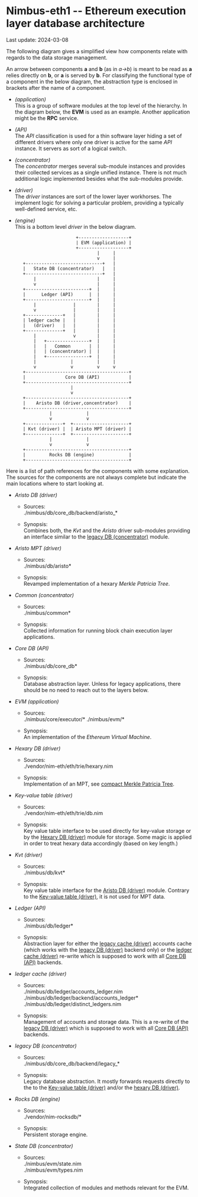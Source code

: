 Nimbus-eth1 -- Ethereum execution layer database architecture
=============================================================
Last update: 2024-03-08

The following diagram gives a simplified view how components relate with
regards to the data storage management.

An arrow between components **a** and **b** (as in *a->b*) is meant to be read
as **a** relies directly on **b**, or **a** is served by **b**. For classifying
the functional type of a component in the below diagram, the abstraction type
is enclosed in brackets after the name of a component.

* *(application)*<br>
  This is a group of software modules at the top level of the hierarchy. In the
  diagram below, the **EVM** is used as an example. Another application might
  be the **RPC** service.

* *(API)*<br>
  The *API* classification is used for a thin software layer hiding a set of
  different drivers where only one driver is active for the same *API*
  instance. It servers as sort of a logical switch.

* *(concentrator)*<br>
  The *concentrator* merges several sub-module instances and provides their
  collected services as a single unified instance. There is not much additional
  logic implemented besides what the sub-modules provide.

* *(driver)*<br>
  The *driver* instances are sort of the lower layer workhorses. The implement
  logic for solving a particular problem, providing a typically well-defined
  service, etc.

* *(engine)*<br>
  This is a bottom level *driver* in the below diagram.

                             +-------------------+
                             | EVM (application) |
                             +-------------------+
                                     |     |
                                     v     |
         +-----------------------------+   |
         |   State DB (concentrator)   |   |
         +-----------------------------+   |
             |                       |     |
             v                       |     |
         +------------------------+  |     |
         |      Ledger (API)      |  |     |
         +------------------------+  |     |
             |              |        |     |
             v              |        |     |
         +--------------+   |        |     |
         | ledger cache |   |        |     |
         |   (driver)   |   |        |     |
         +--------------+   |        |     |
             |              v        |     |
             |   +----------------+  |     |
             |   |   Common       |  |     |
             |   | (concentrator) |  |     |
             |   +----------------+  |     |
             |             |         |     |
             v             v         v     v
         +---------------------------------------+
         |               Core DB (API)           |
         +---------------------------------------+
                           |
                           v
         +---------------------------------------+
         |    Aristo DB (driver,concentrator)    |
         +---------------------------------------+
                   |             |
                   v             v
         +--------------+  +---------------------+
         | Kvt (driver) |  | Aristo MPT (driver) |
         +--------------+  +---------------------+
                   |             |
                   v             v
         +---------------------------------------+
         |         Rocks DB (engine)             |
         +---------------------------------------+

Here is a list of path references for the components with some explanation.
The sources for the components are not always complete but indicate the main
locations where to start looking at.

* *Aristo DB (driver)*<a name="add"></a>
  + Sources:<br>
    ./nimbus/db/core_db/backend/aristo_*<br>

  + Synopsis:<br>
    Combines both, the *Kvt* and the *Aristo* driver sub-modules providing an
    interface similar to the [legacy DB (concentrator)](#ldc) module.

* *Aristo MPT (driver)*<a name="amd"></a>
  + Sources:<br>
    ./nimbus/db/aristo*

  + Synopsis:<br>
    Revamped implementation of a hexary *Merkle Patricia Tree*.

* *Common (concentrator)*<a name="cc"></a>
    * Sources:<br>
      ./nimbus/common*<br>

    * Synopsis:<br>
      Collected information for running block chain execution layer
      applications.

* *Core DB (API)*<a name="cda"></a>
  * Sources:<br>
    ./nimbus/db/core_db*

  * Synopsis:<br>
    Database abstraction layer. Unless for legacy applications, there should
    be no need to reach out to the layers below.

* *EVM (application)*<a name="ea"></a>
  + Sources:<br>
    ./nimbus/core/executor/*
    ./nimbus/evm/*

  + Synopsis:<br>
    An implementation of the *Ethereum Virtual Machine*.

* *Hexary DB (driver)*<a name="hdd"></a>
  + Sources:<br>
    ./vendor/nim-eth/eth/trie/hexary.nim<br>

  + Synopsis:<br>
    Implementation of an MPT, see
    [compact Merkle Patricia Tree](http://archive.is/TinyK).

* *Key-value table (driver)*<a name="kvtd"></a>
  + Sources:<br>
    ./vendor/nim-eth/eth/trie/db.nim<br>

  + Synopsis:<br>
    Key value table interface to be used directly for key-value storage or
    by the [Hexary DB (driver)](#hdd) module for storage. Some magic is applied
    in order to treat hexary data accordingly (based on key length.)

* *Kvt (driver)*<a name="kd"></a>
  + Sources:<br>
    ./nimbus/db/kvt*

  + Synopsis:<br>
    Key value table interface for the [Aristo DB (driver)](#add) module.
    Contrary to the [Key-value table (driver)](#kvtd), it is not used for
    MPT data.

* *Ledger (API)*<a name="la"></a>
  + Sources:<br>
    ./nimbus/db/ledger*

  + Synopsis:<br>
    Abstraction layer for either the [legacy cache (driver)](#lgcd) accounts
    cache (which works with the [legacy DB (driver)](#ldd) backend only) or
    the [ledger cache (driver)](#ldcd) re-write which is supposed to work
    with all [Core DB (API)](#cda) backends.

* *ledger cache (driver)*<a name="ldcd"></a>
  + Sources:<br>
    ./nimbus/db/ledger/accounts_ledger.nim<br>
    ./nimbus/db/ledger/backend/accounts_ledger*<br>
    ./nimbus/db/ledger/distinct_ledgers.nim

  + Synopsis:<br>
    Management of accounts and storage data. This is a re-write of the
    [legacy DB (driver)](#lgdd)  which is supposed to work with all
    [Core DB (API)](#cda) backends.

* *legacy DB (concentrator)*<a name="ldc"></a>
  + Sources:<br>
    ./nimbus/db/core_db/backend/legacy_*

  + Synopsis:<br>
    Legacy database abstraction. It mostly forwards requests directly to the
    to the [Key-value table (driver)](#kvtd) and/or the
    [hexary DB (driver)](#hdd).

* *Rocks DB (engine)*<a name="rde"></a>
  + Sources:<br>
    ./vendor/nim-rocksdb/*

  + Synopsis:<br>
    Persistent storage engine.

* *State DB (concentrator)*<a name="sdc"></a>
  + Sources:<br>
    ./nimbus/evm/state.nim<br>
    ./nimbus/evm/types.nim

  + Synopsis:<br>
    Integrated collection of modules and methods relevant for the EVM.

